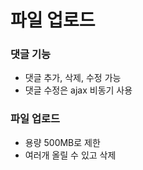 # 파일 업로드

### 댓글 기능
- 댓글 추가, 삭제, 수정 가능
- 댓글 수정은 ajax 비동기 사용

### 파일 업로드
- 용량 500MB로 제한
- 여러개 올릴 수 있고 삭제 
